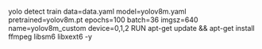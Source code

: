 yolo detect train data=data.yaml model=yolov8m.yaml pretrained=yolov8m.pt epochs=100 batch=36 imgsz=640 name=yolov8m_custom device=0,1,2
RUN apt-get update && apt-get install ffmpeg libsm6 libxext6  -y
